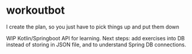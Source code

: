 # workoutbot
I create the plan, so you just have to pick things up and put them down

WIP Kotlin/Springboot API for learning.
Next steps: add exercises into DB instead of storing in JSON file, and to understand Spring DB connections.
